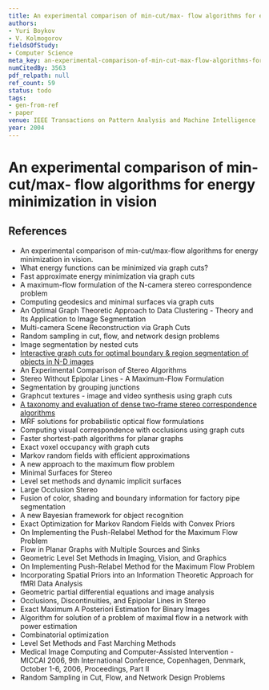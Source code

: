 ```yaml
---
title: An experimental comparison of min-cut/max- flow algorithms for energy minimization in vision
authors:
- Yuri Boykov
- V. Kolmogorov
fieldsOfStudy:
- Computer Science
meta_key: an-experimental-comparison-of-min-cut-max-flow-algorithms-for-energy-minimization-in-vision
numCitedBy: 3563
pdf_relpath: null
ref_count: 59
status: todo
tags:
- gen-from-ref
- paper
venue: IEEE Transactions on Pattern Analysis and Machine Intelligence
year: 2004
---
```


# An experimental comparison of min-cut/max- flow algorithms for energy minimization in vision

## References

- An experimental comparison of min-cut/max-flow algorithms for energy minimization in vision.
- What energy functions can be minimized via graph cuts?
- Fast approximate energy minimization via graph cuts
- A maximum-flow formulation of the N-camera stereo correspondence problem
- Computing geodesics and minimal surfaces via graph cuts
- An Optimal Graph Theoretic Approach to Data Clustering - Theory and Its Application to Image Segmentation
- Multi-camera Scene Reconstruction via Graph Cuts
- Random sampling in cut, flow, and network design problems
- Image segmentation by nested cuts
- [Interactive graph cuts for optimal boundary & region segmentation of objects in N-D images](./interactive-graph-cuts-for-optimal-boundary-region-segmentation-of-objects-in-n-d-images.md)
- An Experimental Comparison of Stereo Algorithms
- Stereo Without Epipolar Lines - A Maximum-Flow Formulation
- Segmentation by grouping junctions
- Graphcut textures - image and video synthesis using graph cuts
- [A taxonomy and evaluation of dense two-frame stereo correspondence algorithms](./a-taxonomy-and-evaluation-of-dense-two-frame-stereo-correspondence-algorithms.md)
- MRF solutions for probabilistic optical flow formulations
- Computing visual correspondence with occlusions using graph cuts
- Faster shortest-path algorithms for planar graphs
- Exact voxel occupancy with graph cuts
- Markov random fields with efficient approximations
- A new approach to the maximum flow problem
- Minimal Surfaces for Stereo
- Level set methods and dynamic implicit surfaces
- Large Occlusion Stereo
- Fusion of color, shading and boundary information for factory pipe segmentation
- A new Bayesian framework for object recognition
- Exact Optimization for Markov Random Fields with Convex Priors
- On Implementing the Push-Relabel Method for the Maximum Flow Problem
- Flow in Planar Graphs with Multiple Sources and Sinks
- Geometric Level Set Methods in Imaging, Vision, and Graphics
- On Implementing Push-Relabel Method for the Maximum Flow Problem
- Incorporating Spatial Priors into an Information Theoretic Approach for fMRI Data Analysis
- Geometric partial differential equations and image analysis
- Occlusions, Discontinuities, and Epipolar Lines in Stereo
- Exact Maximum A Posteriori Estimation for Binary Images
- Algorithm for solution of a problem of maximal flow in a network with power estimation
- Combinatorial optimization
- Level Set Methods and Fast Marching Methods
- Medical Image Computing and Computer-Assisted Intervention - MICCAI 2006, 9th International Conference, Copenhagen, Denmark, October 1-6, 2006, Proceedings, Part II
- Random Sampling in Cut, Flow, and Network Design Problems
